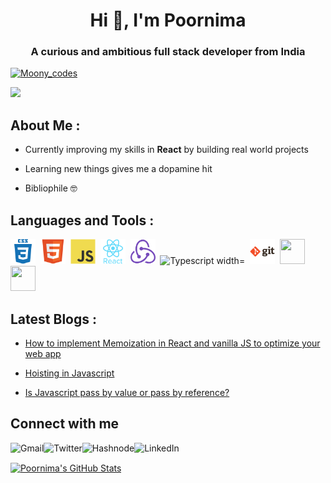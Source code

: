<h1 align="center">Hi 👋, I'm Poornima</h1>
<h3 align="center">A curious and ambitious full stack developer from India</h3>
<p align="left"> <a href="https://twitter.com/Moony_codes" target="blank"><img src="https://img.shields.io/twitter/follow/Moony_codes?logo=twitter&style=flat-square" alt="Moony_codes" /></a> </p>
<img src="https://komarev.com/ghpvc/?username=poornima-alugubelly&style=flat-square" />



 ## About Me :

- Currently improving my skills in **React** by building real world projects

- Learning new things gives me a dopamine hit 

- Bibliophile :nerd_face:

## Languages and Tools :
<div>
  <img src="https://github.com/devicons/devicon/blob/master/icons/css3/css3-plain-wordmark.svg"  title="CSS3" alt="CSS" width="40" height="40"/>&nbsp;
  <img src="https://github.com/devicons/devicon/blob/master/icons/html5/html5-original.svg" title="HTML5" alt="HTML" width="40" height="40"/>&nbsp;
   <img src="https://github.com/devicons/devicon/blob/master/icons/javascript/javascript-original.svg" title="JavaScript" alt="JavaScript" width="40" height="40"/>&nbsp;
  <img src="https://github.com/devicons/devicon/blob/master/icons/react/react-original-wordmark.svg" title="React" alt="React" width="40" height="40"/>&nbsp;
  <img src="https://github.com/devicons/devicon/blob/master/icons/redux/redux-original.svg" title="Redux" alt="Redux " width="40" height="40"/>&nbsp;
  <img src="https://img.icons8.com/color/48/000000/typescript.png" title="Typescript" alt="Typescript width="40" height="40"/>&nbsp;
  <img src="https://github.com/devicons/devicon/blob/master/icons/git/git-original-wordmark.svg" title="Git" **alt="Git" width="40" height="40"/>&nbsp;
  <img src="https://cdn.jsdelivr.net/gh/devicons/devicon/icons/jira/jira-original-wordmark.svg" width="40" height="40" />&nbsp;
                                                                                                                      <img src="https://img.icons8.com/color/48/000000/firebase.png" width="40" height="40" />&nbsp;
                                                                                                                     
</div>

## Latest Blogs :

- [How to implement Memoization in React and vanilla JS to optimize your web app](https://poornima-alugubelly.hashnode.dev/how-to-implement-memoization-in-react-and-vanilla-js-to-optimize-your-web-app)

- [Hoisting in Javascript](https://www.scaler.com/topics/hoisting-in-javascript/)

- [Is Javascript pass by value or pass by reference?](https://poornima-alugubelly.hashnode.dev/is-javascript-pass-by-value-or-pass-by-reference)

## Connect with me
<a href="mailto:poornima.alugubelly@gmail.com"><img src="https://img.shields.io/badge/Gmail-D14836?style=for-the-badge&logo=gmail&logoColor=white" alt="Gmail" align="left"/></a> 
<a href="https://twitter.com/Moony_codes"><img src="https://img.shields.io/badge/Twitter-1DA1F2?style=for-the-badge&logo=twitter&logoColor=white" alt="Twitter"  align="left"/></a>
<a href="https://poornima-alugubelly.hashnode.dev/"><img src="https://img.shields.io/badge/Hashnode-2962FF?style=for-the-badge&logo=hashnode&logoColor=white" alt="Hashnode" align="left" /> </a>
<a href="https://www.linkedin.com/in/poornima-alugubelly-aa13291b6/"><img src="https://img.shields.io/badge/LinkedIn-0077B5?style=for-the-badge&logo=linkedin&logoColor=white" alt="LinkedIn" align="left"/></a>
<br>
 
<a href="https://github.com/poornima-alugubelly">
  <img align="center" src="https://github-readme-stats.vercel.app/api?username=poornima-alugubelly&show_icons=true&line_height=27&count_private=true&theme=algolia" alt="Poornima's GitHub Stats" />
</a>
